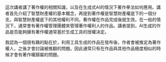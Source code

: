 這次講者講了著作權的相關知識，以及在生成式AI的情況下著作拳法如何應用。講者首先介紹了智慧財產權的基本概念，再提到著作權是智慧財產權底下的一個分支。與智慧財產權底下的其他權利不同，著作權在作品完成後就生效。在一般的情況下，通常會有著作權管理團體來管理著作權利人的作品。講者提到，AI生成的作品是否能夠擁有著作權通常基於生成工具的授權決定。

我認為一個很有趣的點在於，利用工具生成的作品在發布後，作者會被推定為著作權人，之後才會討論被推翻的問題。因此通常只有在作品與其他作品極度相似的時候才會有著作權歸屬的問題。
